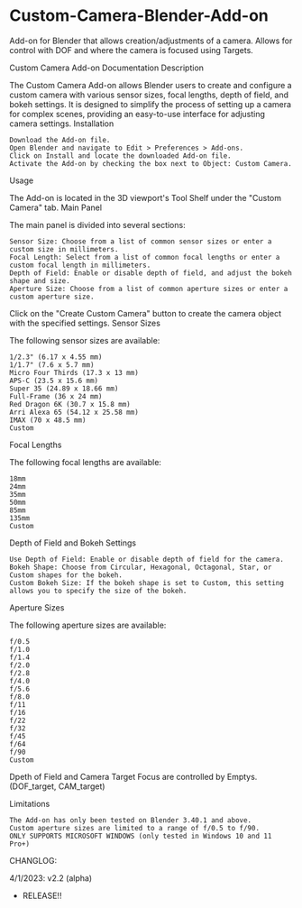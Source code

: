 # Custom-Camera-Blender-Add-on
Add-on for Blender that allows creation/adjustments of a camera. Allows for control with DOF and where the camera is focused using Targets.


Custom Camera Add-on Documentation
Description

The Custom Camera Add-on allows Blender users to create and configure a custom camera with various sensor sizes, focal lengths, depth of field, and bokeh settings. It is designed to simplify the process of setting up a camera for complex scenes, providing an easy-to-use interface for adjusting camera settings.
Installation

    Download the Add-on file.
    Open Blender and navigate to Edit > Preferences > Add-ons.
    Click on Install and locate the downloaded Add-on file.
    Activate the Add-on by checking the box next to Object: Custom Camera.

Usage

The Add-on is located in the 3D viewport's Tool Shelf under the "Custom Camera" tab.
Main Panel

The main panel is divided into several sections:

    Sensor Size: Choose from a list of common sensor sizes or enter a custom size in millimeters.
    Focal Length: Select from a list of common focal lengths or enter a custom focal length in millimeters.
    Depth of Field: Enable or disable depth of field, and adjust the bokeh shape and size.
    Aperture Size: Choose from a list of common aperture sizes or enter a custom aperture size.

Click on the "Create Custom Camera" button to create the camera object with the specified settings.
Sensor Sizes

The following sensor sizes are available:

    1/2.3" (6.17 x 4.55 mm)
    1/1.7" (7.6 x 5.7 mm)
    Micro Four Thirds (17.3 x 13 mm)
    APS-C (23.5 x 15.6 mm)
    Super 35 (24.89 x 18.66 mm)
    Full-Frame (36 x 24 mm)
    Red Dragon 6K (30.7 x 15.8 mm)
    Arri Alexa 65 (54.12 x 25.58 mm)
    IMAX (70 x 48.5 mm)
    Custom

Focal Lengths

The following focal lengths are available:

    18mm
    24mm
    35mm
    50mm
    85mm
    135mm
    Custom

Depth of Field and Bokeh Settings

    Use Depth of Field: Enable or disable depth of field for the camera.
    Bokeh Shape: Choose from Circular, Hexagonal, Octagonal, Star, or Custom shapes for the bokeh.
    Custom Bokeh Size: If the bokeh shape is set to Custom, this setting allows you to specify the size of the bokeh.

Aperture Sizes

The following aperture sizes are available:

    f/0.5
    f/1.0
    f/1.4
    f/2.0
    f/2.8
    f/4.0
    f/5.6
    f/8.0
    f/11
    f/16
    f/22
    f/32
    f/45
    f/64
    f/90
    Custom
    
    
Dpeth of Field and Camera Target Focus are controlled by Emptys. (DOF_target, CAM_target)

Limitations

    The Add-on has only been tested on Blender 3.40.1 and above.
    Custom aperture sizes are limited to a range of f/0.5 to f/90.
    ONLY SUPPORTS MICROSOFT WINDOWS (only tested in Windows 10 and 11 Pro+)
    
    
    


CHANGLOG:


4/1/2023: v2.2 (alpha)
 - RELEASE!!
